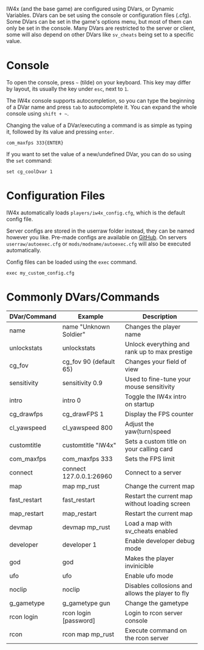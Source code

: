 <!-- TITLE:Configuration -->

IW4x (and the base game) are configured using DVars, or Dynamic Variables.
DVars can be set using the console or configuration files (.cfg).
Some DVars can be set in the game's options menu, but most of them can only be set in the console. Many DVars are restricted to the server or client, some will also depend on other DVars like `sv_cheats` being set to a specific value.

# Console
To open the console, press `~` (tilde) on your keyboard. This key may differ by layout, its usually the key under `esc`, next to `1`.

The IW4x console supports autocompletion, so you can type the beginning of a DVar name and press `tab` to autocomplete it.
You can expand the whole console using `shift + ~`.

Changing the value of a DVar/executing a command is as simple as typing it, followed by its value and pressing `enter`.
```
com_maxfps 333{ENTER}
```


If you want to set the value of a new/undefined DVar, you can do so using the `set` command:

```
set cg_coolDvar 1
```

# Configuration Files
IW4x automatically loads `players/iw4x_config.cfg`, which is the default config file.

Server configs are stored in the userraw folder instead, they can be named however you like. Pre-made configs are available on [GitHub](https://github.com/iw4x/iw4-server-configs). On servers `userraw/autoexec.cfg` or `mods/modname/autoexec.cfg` will also be executed automatically.

Config files can be loaded using the `exec` command.

```
exec my_custom_config.cfg
```

# Commonly DVars/Commands


| DVar/Command | Example | Description |
| -------- | -------- | -------- |
| name | name "Unknown Soldier" | Changes the player name |
| unlockstats | unlockstats | Unlock everything and rank up to max prestige |
| cg_fov | cg_fov 90 (default 65) | Changes your field of view |
| sensitivity | sensitivity 0.9 | Used to fine-tune your mouse sensitivity |
| intro | intro 0 | Toggle the IW4x intro on startup |
| cg_drawfps | cg_drawFPS 1 | Display the FPS counter |
| cl_yawspeed | cl_yawspeed 800 | Adjust the yaw(turn)speed |
| customtitle | customtitle "IW4x" | Sets a custom title on your calling card |
| com_maxfps | com_maxfps 333 | Sets the FPS limit |
| connect | connect 127.0.0.1:26960 | Connect to a server |
| map | map mp_rust | Change the current map |
| fast_restart | fast_restart | Restart the current map without loading screen |
| map_restart | map_restart | Restart the current map |
| devmap | devmap mp_rust | Load a map with sv_cheats enabled  |
| developer | developer 1 | Enable developer debug mode |
| god | god | Makes the player invinicible |
| ufo | ufo | Enable ufo mode |
| noclip | noclip | Disables collosions and allows the player to fly |
| g_gametype | g_gametype gun | Change the gametype |
| rcon login | rcon login [password] | Login to rcon server console |
| rcon | rcon map mp_rust | Execute command on the rcon server |